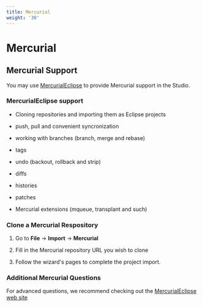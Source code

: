 ```yaml
---
title: Mercurial
weight: '30'
---
```


# Mercurial

## Mercurial Support

You may use [MercurialEclipse](http://javaforge.com/project/HGE) to provide Mercurial support in the Studio.

### MercurialEclipse support

* Cloning repositories and importing them as Eclipse projects

* push, pull and convenient syncronization

* working with branches (branch, merge and rebase)

* tags

* undo (backout, rollback and strip)

* diffs

* histories

* patches

* Mercurial extensions (mqueue, transplant and such)

### Clone a Mercurial Respository

1. Go to **File** -> **Import** -> **Mercurial**

2. Fill in the Mercurial repository URL you wish to clone

3. Follow the wizard's pages to complete the project import.

### Additional Mercurial Questions

For advanced questions, we recommend checking out the [MercurialEclipse web site](http://javaforge.com/project/HGE)
